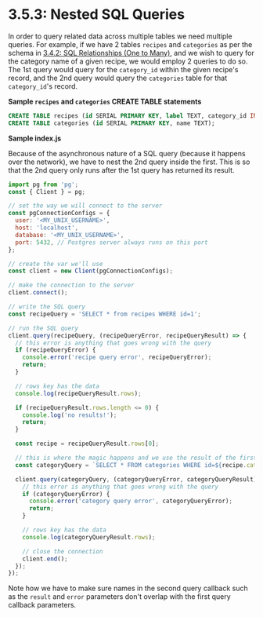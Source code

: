 # 3.5.3: Nested SQL Queries

In order to query related data across multiple tables we need multiple queries. For example, if we have 2 tables `recipes` and `categories` as per the schema in [3.4.2: SQL Relationships \(One to Many\)](../3.4-sql-language/3.4.2-sql-relationships-one-to-many.md#introduction), and we wish to query for the category name of a given recipe, we would employ 2 queries to do so. The 1st query would query for the `category_id` within the given recipe's record, and the 2nd query would query the `categories` table for that `category_id`'s record.

**Sample `recipes` and `categories` CREATE TABLE statements**

```sql
CREATE TABLE recipes (id SERIAL PRIMARY KEY, label TEXT, category_id INTEGER);
CREATE TABLE categories (id SERIAL PRIMARY KEY, name TEXT);
```

**Sample index.js**

Because of the asynchronous nature of a SQL query \(because it happens over the network\), we have to nest the 2nd query inside the first. This is so that the 2nd query only runs after the 1st query has returned its result.

```javascript
import pg from 'pg';
const { Client } = pg;

// set the way we will connect to the server
const pgConnectionConfigs = {
  user: '<MY_UNIX_USERNAME>',
  host: 'localhost',
  database: '<MY_UNIX_USERNAME>',
  port: 5432, // Postgres server always runs on this port
};

// create the var we'll use
const client = new Client(pgConnectionConfigs);

// make the connection to the server
client.connect();

// write the SQL query
const recipeQuery = 'SELECT * from recipes WHERE id=1';

// run the SQL query
client.query(recipeQuery, (recipeQueryError, recipeQueryResult) => {
  // this error is anything that goes wrong with the query
  if (recipeQueryError) {
    console.error('recipe query error', recipeQueryError);
    return;
  }

  // rows key has the data
  console.log(recipeQueryResult.rows);

  if (recipeQueryResult.rows.length <= 0) {
    console.log('no results!');
    return;
  }

  const recipe = recipeQueryResult.rows[0];

  // this is where the magic happens and we use the result of the first query in the second.
  const categoryQuery = `SELECT * FROM categories WHERE id=${recipe.category_id}`;

  client.query(categoryQuery, (categoryQueryError, categoryQueryResult) => {
    // this error is anything that goes wrong with the query
    if (categoryQueryError) {
      console.error('category query error', categoryQueryError);
      return;
    }

    // rows key has the data
    console.log(categoryQueryResult.rows);

    // close the connection
    client.end();
  });
});
```

Note how we have to make sure names in the second query callback such as the `result` and `error` parameters don't overlap with the first query callback parameters.

